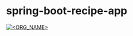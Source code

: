 # spring-boot-recipe-app

[![<ORG_NAME>](https://circleci.com/gh/MelikeBkr/spring-boot-recipe-app.svg?style=svg)](https://circleci.com/gh/MelikeBkr/spring-boot-recipe-app)